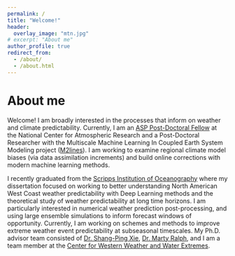 ```yaml
---
permalink: /
title: "Welcome!"
header:
  overlay_image: "mtn.jpg"
# excerpt: "About me"
author_profile: true
redirect_from: 
  - /about/
  - /about.html
---
```


About me
======
Welcome! I am broadly interested in the processes that inform on weather and climate predictability. Currently, I am an [ASP Post-Doctoral Fellow](https://asp.ucar.edu/postdocs/postdoctoral-fellowship-program) at the National Center for Atmospheric Research and a Post-Doctoral Researcher with the Multiscale Machine Learning In Coupled Earth System Modeling project ([M2lines](https://m2lines.github.io/)). I am working to examine regional climate model biases (via data assimilation increments) and build online corrections with modern machine learning methods.

I recently graduated from the [Scripps Institution of Oceanography](https://scripps.ucsd.edu/) where my dissertation focused on working to better understanding North American West Coast weather predictability with Deep Learning methods and the theoretical study of weather predictability at long time horizons. I am particularly interested in numerical weather prediction post-processing, and using large ensemble simulations to inform forecast windows of opportunity. Currently, I am working on schemes and methods to improve extreme weather event predictability at subseasonal timescales. My Ph.D. advisor team consisted of [Dr. Shang-Ping Xie](https://sxie.scrippsprofiles.ucsd.edu/), [Dr. Marty Ralph](https://mralph.scrippsprofiles.ucsd.edu/), and I am a team member at the [Center for Western Weather and Water Extremes](https://cw3e.ucsd.edu/).
